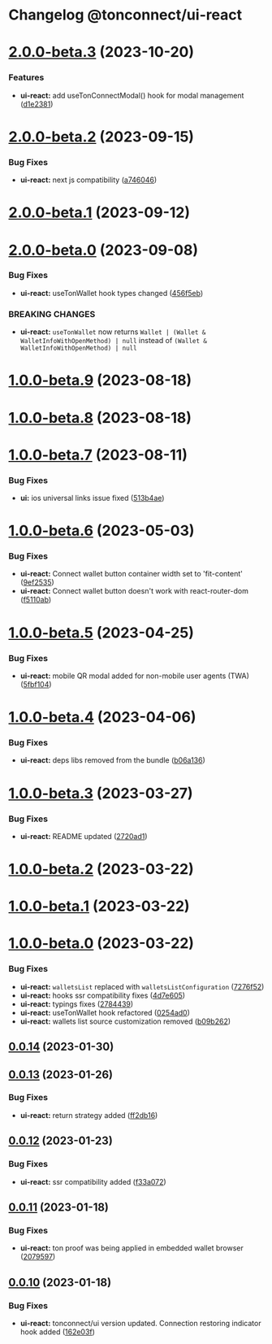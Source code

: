 # Changelog @tonconnect/ui-react 

# [2.0.0-beta.3](https://github.com/ton-connect/sdk/compare/ui-react-2.0.0-beta.2...ui-react-2.0.0-beta.3) (2023-10-20)


### Features

* **ui-react:** add useTonConnectModal() hook for modal management ([d1e2381](https://github.com/ton-connect/sdk/commit/d1e238154694d142bae67b21bfc81deb30647d49))



# [2.0.0-beta.2](https://github.com/ton-connect/sdk/compare/ui-react-2.0.0-beta.1...ui-react-2.0.0-beta.2) (2023-09-15)


### Bug Fixes

* **ui-react:** next js compatibility ([a746046](https://github.com/ton-connect/sdk/commit/a74604643d65b010b2043b7edf642370c976324b))



# [2.0.0-beta.1](https://github.com/ton-connect/sdk/compare/ui-react-2.0.0-beta.0...ui-react-2.0.0-beta.1) (2023-09-12)



# [2.0.0-beta.0](https://github.com/ton-connect/sdk/compare/ui-react-1.0.0-beta.9...ui-react-2.0.0-beta.0) (2023-09-08)


### Bug Fixes

* **ui-react:** useTonWallet hook types changed ([456f5eb](https://github.com/ton-connect/sdk/commit/456f5ebdc061b35aa131c0f2a892dc49ebdcf2ba))


### BREAKING CHANGES

* **ui-react:** `useTonWallet` now returns `Wallet | (Wallet & WalletInfoWithOpenMethod) | null` instead of `(Wallet & WalletInfoWithOpenMethod) | null`



# [1.0.0-beta.9](https://github.com/ton-connect/sdk/compare/ui-react-1.0.0-beta.8...ui-react-1.0.0-beta.9) (2023-08-18)



# [1.0.0-beta.8](https://github.com/ton-connect/sdk/compare/ui-react-1.0.0-beta.7...ui-react-1.0.0-beta.8) (2023-08-18)



# [1.0.0-beta.7](https://github.com/ton-connect/sdk/compare/ui-react-1.0.0-beta.6...ui-react-1.0.0-beta.7) (2023-08-11)


### Bug Fixes

* **ui:** ios universal links issue fixed ([513b4ae](https://github.com/ton-connect/sdk/commit/513b4aed8e779d276ac353cbc17838da773e7e86))



# [1.0.0-beta.6](https://github.com/ton-connect/sdk/compare/ui-react-1.0.0-beta.5...ui-react-1.0.0-beta.6) (2023-05-03)


### Bug Fixes

* **ui-react:** Connect wallet button container width set to 'fit-content' ([9ef2535](https://github.com/ton-connect/sdk/commit/9ef2535c9fa2032f89a761bc2317b3444e3e9aef))
* **ui-react:** Connect wallet button doesn't work with react-router-dom ([f5110ab](https://github.com/ton-connect/sdk/commit/f5110ab52b9092322000daf505cdd3c23a262fad))



# [1.0.0-beta.5](https://github.com/ton-connect/sdk/compare/ui-react-1.0.0-beta.4...ui-react-1.0.0-beta.5) (2023-04-25)


### Bug Fixes

* **ui-react:** mobile QR modal added for non-mobile user agents (TWA) ([5fbf104](https://github.com/ton-connect/sdk/commit/5fbf104b0de5b4759dc070aea54299a441ca151c))



# [1.0.0-beta.4](https://github.com/ton-connect/sdk/compare/ui-react-1.0.0-beta.3...ui-react-1.0.0-beta.4) (2023-04-06)


### Bug Fixes

* **ui-react:** deps libs removed from the bundle ([b06a136](https://github.com/ton-connect/sdk/commit/b06a1360fe65abaeafbcb3a373fe3090393664d3))



# [1.0.0-beta.3](https://github.com/ton-connect/sdk/compare/ui-react-1.0.0-beta.2...ui-react-1.0.0-beta.3) (2023-03-27)


### Bug Fixes

* **ui-react:** README updated ([2720ad1](https://github.com/ton-connect/sdk/commit/2720ad1a10dacbcd2445751091e9e25862777f6d))



# [1.0.0-beta.2](https://github.com/ton-connect/sdk/compare/ui-react-1.0.0-beta.1...ui-react-1.0.0-beta.2) (2023-03-22)



# [1.0.0-beta.1](https://github.com/ton-connect/sdk/compare/ui-react-1.0.0-beta.0...ui-react-1.0.0-beta.1) (2023-03-22)



# [1.0.0-beta.0](https://github.com/ton-connect/sdk/compare/ui-react-0.0.14...ui-react-1.0.0-beta.0) (2023-03-22)


### Bug Fixes

* **ui-react:** `walletsList` replaced with `walletsListConfiguration` ([7276f52](https://github.com/ton-connect/sdk/commit/7276f5264ccd9d429957f47c6addaa569bf85502))
* **ui-react:** hooks ssr compatibility fixes ([4d7e605](https://github.com/ton-connect/sdk/commit/4d7e6050070cec3f38adaf4095bd0bd59e257575))
* **ui-react:** typings fixes ([2784439](https://github.com/ton-connect/sdk/commit/2784439f2ba6129bb132dd4c56152319c14204da))
* **ui-react:** useTonWallet hook refactored ([0254ad0](https://github.com/ton-connect/sdk/commit/0254ad0376a33e44c19e33df28be022b7b2f14e5))
* **ui-react:** wallets list source customization removed ([b09b262](https://github.com/ton-connect/sdk/commit/b09b26203b4893e3b07b19cbc9cef5d348fbe378))



## [0.0.14](https://github.com/ton-connect/sdk/compare/ui-react-0.0.13...ui-react-0.0.14) (2023-01-30)



## [0.0.13](https://github.com/ton-connect/sdk/compare/ui-react-0.0.12...ui-react-0.0.13) (2023-01-26)


### Bug Fixes

* **ui-react:** return strategy added ([ff2db16](https://github.com/ton-connect/sdk/commit/ff2db163d2bde9b2c07de464e851f164aaf43684))



## [0.0.12](https://github.com/ton-connect/sdk/compare/ui-react-0.0.11...ui-react-0.0.12) (2023-01-23)


### Bug Fixes

* **ui-react:** ssr compatibility added ([f33a072](https://github.com/ton-connect/sdk/commit/f33a07245bd27a7310ffcace10cb2c1e86071dc9))



## [0.0.11](https://github.com/ton-connect/sdk/compare/ui-react-0.0.10...ui-react-0.0.11) (2023-01-18)


### Bug Fixes

* **ui-react:** ton proof was being applied in embedded wallet browser ([2079597](https://github.com/ton-connect/sdk/commit/2079597de2966ab3714654fb312d819f0683fbe5))



## [0.0.10](https://github.com/ton-connect/sdk/compare/ui-react-0.0.9...ui-react-0.0.10) (2023-01-18)


### Bug Fixes

* **ui-react:** tonconnect/ui version updated. Connection restoring indicator hook added ([162e03f](https://github.com/ton-connect/sdk/commit/162e03fada1c717fbfb1f711ef62b62d1cf34e8d))
